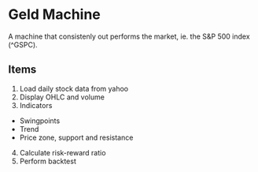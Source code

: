 Geld Machine
===========
A machine that consistenly out performs the market, ie. the S&P 500 index (^GSPC).

## Items
1. Load daily stock data from yahoo
2. Display OHLC and volume
3. Indicators
- Swingpoints
- Trend
- Price zone, support and resistance
4. Calculate risk-reward ratio
5. Perform backtest
